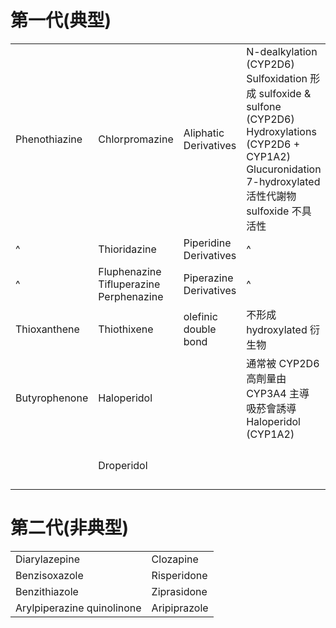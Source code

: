 # 第一代(典型)

|               |                                               |                        |                                                                                                                                                                                      |                                 |
| ------------- | --------------------------------------------- | ---------------------- | ------------------------------------------------------------------------------------------------------------------------------------------------------------------------------------ | ------------------------------- |
| Phenothiazine | Chlorpromazine                                | Aliphatic Derivatives  | N-dealkylation (CYP2D6)<br>Sulfoxidation 形成 sulfoxide & sulfone (CYP2D6)<br>Hydroxylations (CYP2D6 + CYP1A2)<br>Glucuronidation<br>7-hydroxylated 活性代謝物<br>sulfoxide 不具活性 |                                 |
| ^             | Thioridazine                                  | Piperidine Derivatives | ^                                                                                                                                                                                    |                                 |
| ^             | Fluphenazine<br>Tifluperazine<br>Perphenazine | Piperazine Derivatives | ^                                                                                                                                                                                    |                                 |
| Thioxanthene  | Thiothixene                                   | olefinic double bond   | 不形成 hydroxylated 衍生物                                                                                                                                                           |                                 |
| Butyrophenone | Haloperidol                                   |                        | 通常被 CYP2D6<br>高劑量由 CYP3A4 主導<br>吸菸會誘導 Haloperidol (CYP1A2)                                                                                                             | 誘發遲發性運動困難                                |
|               | Droperidol                                    |                        |                                                                                                                                                                                      | 短效型<br>麻醉前 + [[Fentanyl]] |

# 第二代(非典型)

|                            |             |
| -------------------------- | ----------- |
| Diarylazepine              | Clozapine   |
| Benzisoxazole              | Risperidone |
| Benzithiazole              | Ziprasidone |
| Arylpiperazine quinolinone | Aripiprazole            |
